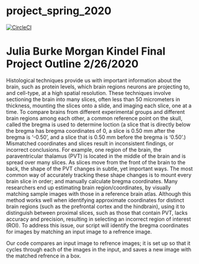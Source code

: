 # project_spring_2020

[![CircleCI](https://circleci.com/gh/biof309/project_spring_2020/tree/master.svg?style=shield)](https://circleci.com/gh/biof309/project_spring_2020/tree/master)

Julia Burke
Morgan Kindel 
Final Project Outline
2/26/2020
=======
Histological techniques provide us with important information about the brain, such as protein levels, which brain regions neurons are projecting to, and cell-type, at a high spatial resolution. These techniques involve sectioning the brain into many slices, often less than 50 micrometers in thickness, mounting the slices onto a slide, and imaging each slice, one at a time.
To compare brains from different experimental groups and different brain regions among each other, a common reference point on the skull, called the bregma is used to determine loction (a slice that is directly below the bregma has bregma coordinates of 0, a slice is 0.50 mm after the bregma is ‘-0.50’, and a slice that is 0.50 mm before the bregma is ‘0.50’.) Mismatched coordinates and slices result in inconsistent findings, or incorrect conclusions. For example, one region of the brain, the paraventricular thalamus (PVT) is located in the middle of the brain and is spread over many slices. As slices move from the front of the brain to the back, the shape of the PVT changes in subtle, yet important ways. The most common way of accurately tracking these shape changes is to mount every brain slice in order; and manually calculate bregma coordinates. Many researchers end up estimating brain region/coordinates, by visually matching sample images with those in a reference brain atlas. Although this method works well when identifying approximate coordinates for distinct brain regions (such as the prefrontal cortex and the hindbrain), using it to distinguish between proximal slices, such as those that contain PVT, lacks accuracy and precision, resulting in selecting an incorrect region of interest (ROI).
  To address this issue, our script will identify the bregma coordinates for images by matching an input image to a refrence image. 
  
  Our code compares an input image to refrence images; it is set up so that it cycles through each of the images in the input, and saves a new image with the matched refrence in a box. 
